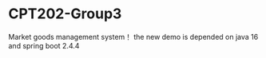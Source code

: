 # CPT202-Group3
Market goods management system！
the new demo is depended on java 16 and spring boot 2.4.4
